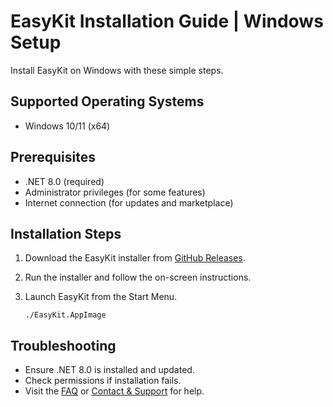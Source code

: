# EasyKit Installation Guide | Windows Setup

<!--
  Meta Description: Step-by-step instructions to install EasyKit on Windows 10/11. Includes prerequisites, troubleshooting, and support links.
-->

Install EasyKit on Windows with these simple steps.

## Supported Operating Systems

- Windows 10/11 (x64)

## Prerequisites

- .NET 8.0 (required)
- Administrator privileges (for some features)
- Internet connection (for updates and marketplace)

## Installation Steps

1. Download the EasyKit installer from [GitHub Releases](https://github.com/LoveDoLove/EasyKit/releases "Download EasyKit for Windows").
2. Run the installer and follow the on-screen instructions.
3. Launch EasyKit from the Start Menu.

   `./EasyKit.AppImage`

## Troubleshooting

- Ensure .NET 8.0 is installed and updated.
- Check permissions if installation fails.
- Visit the [FAQ](faq.md "EasyKit FAQ") or [Contact & Support](contact.md "Contact EasyKit Team") for help.

<!-- Accessibility: All links have descriptive titles for screen readers. -->
